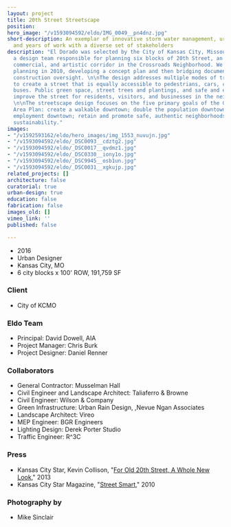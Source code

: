 ```yaml
---
layout: project
title: 20th Street Streetscape
position: 
hero_image: "/v1593094592/eldo/IMG_0049__pn4dnz.jpg"
short-description: An exemplar of innovative storm water management, urban design,
  and years of work with a diverse set of stakeholders
description: "El Dorado was selected by the City of Kansas City, Missouri to lead
  a design team responsible for planning six blocks of 20th Street, an important residential,
  commercial, and artistic corridor in the Crossroads Neighborhood. We started with
  planning in 2010, developing a concept plan and then bridging documents, and later,
  construction oversight. \n\nThe design addresses multiple modes of transportation
  to create a street that is equally accessible to pedestrians, cars, cyclists, and
  buses. Public green space, street trees and plantings, and safe and efficient parking
  improve the street for residents, visitors, and businesses in the neighborhood.
  \n\nThe streetscape design focuses on the five primary goals of the Greater Downtown
  Area Plan: create a walkable downtown; double the population downtown; increase
  employment downtown; retain and promote safe, authentic neighborhoods; and promote
  sustainability."
images:
- "/v1592593162/eldo/hero_images/img_1553_nuvujn.jpg"
- "/v1593094592/eldo/_DSC0093__cdztg2.jpg"
- "/v1593094592/eldo/_DSC0017__qvdmz1.jpg"
- "/v1593094592/eldo/_DSC0330__iony1o.jpg"
- "/v1593094592/eldo/_DSC9945__osb1un.jpg"
- "/v1593094592/eldo/_DSC0031__xgkujp.jpg"
related_projects: []
architecture: false
curatorial: true
urban-design: true
education: false
fabrication: false
images_old: []
vimeo_link: ''
published: false

---
```

* 2016
* Urban Designer
* Kansas City, MO
* 6 city blocks x 100' ROW, 191,759 SF

### Client

* City of KCMO

### Eldo Team

* Principal: David Dowell, AIA
* Project Manager: Chris Burk
* Project Designer: Daniel Renner

### Collaborators

* General Contractor: Musselman Hall
* Civil Engineer and Landscape Architect: Taliaferro & Browne
* Civil Engineer: Wilson & Company
* Green Infrastructure: Urban Rain Design, ,Nevue Ngan Associates
* Landscape Architect: Vireo
* MEP Engineer: BGR Engineers
* Lighting Design: Derek Porter Studio
* Traffic Engineer: R^3C

### Press

* Kansas City Star, Kevin Collison, "[For Old 20th Street, A Whole New Look](downloads.ctfassets.net/7ceafwpo4r5g/6Njzpzjl1s5k91kxUf92mI/2fb90d7c6e3e69443a317b98bcb593f1/2013-Kansas_City_Star-20th_Street_Streetscape.pdf )," 2013
* Kansas City Star Magazine, "[Street Smart](downloads.ctfassets.net/7ceafwpo4r5g/HHox5X6K4a0rF5KR5Ukz9/cc1bc66df7e404781d5d46397570c099/2010-KC_Star_Magazine-20th_Street.pdf )," 2010

### Photography by

* Mike Sinclair
